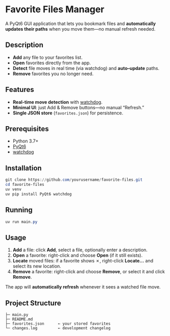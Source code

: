 # Favorite Files Manager

A PyQt6 GUI application that lets you bookmark files and **automatically updates their paths** when you move them—no manual refresh needed.

## Description

- **Add** any file to your favorites list.
- **Open** favorites directly from the app.
- **Detect** file moves in real time (via watchdog) and **auto–update** paths.
- **Remove** favorites you no longer need.

## Features

- **Real-time move detection** with [watchdog](https://pypi.org/project/watchdog/).  
- **Minimal UI**: just Add & Remove buttons—no manual “Refresh.”  
- **Single JSON store** (`favorites.json`) for persistence.

## Prerequisites

- Python 3.7+  
- [PyQt6](https://pypi.org/project/PyQt6/)  
- [watchdog](https://pypi.org/project/watchdog/)  

## Installation

```powershell
git clone https://github.com/yourusername/favorite-files.git
cd favorite-files
uv venv
uv pip install PyQt6 watchdog
```

## Running

```powershell
uv run main.py
```

## Usage

1. **Add** a file: click **Add**, select a file, optionally enter a description.  
2. **Open** a favorite: right-click and choose **Open** (if it still exists).  
3. **Locate** moved files: if a favorite shows ✗, right-click **Locate…** and select its new location.  
4. **Remove** a favorite: right-click and choose **Remove**, or select it and click **Remove**.

The app will **automatically refresh** whenever it sees a watched file move.

## Project Structure

```
├─ main.py
├─ README.md
├─ favorites.json      ← your stored favorites
└─ changes.log         ← development changelog
```
